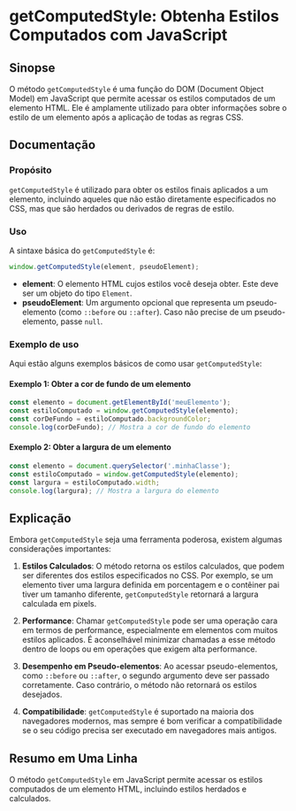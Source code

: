 <!--
Meta Description: # getComputedStyle: Obtenha Estilos Computados com JavaScript ## Sinopse O método `getComputedStyle` é uma função do DOM (Document Object Model) em Ja...
Meta Keywords: elemento, getcomputedstyle, estilos, javascript, que
-->

# getComputedStyle: Obtenha Estilos Computados com JavaScript

## Sinopse
O método `getComputedStyle` é uma função do DOM (Document Object Model) em JavaScript que permite acessar os estilos computados de um elemento HTML. Ele é amplamente utilizado para obter informações sobre o estilo de um elemento após a aplicação de todas as regras CSS.

## Documentação
### Propósito
`getComputedStyle` é utilizado para obter os estilos finais aplicados a um elemento, incluindo aqueles que não estão diretamente especificados no CSS, mas que são herdados ou derivados de regras de estilo.

### Uso
A sintaxe básica do `getComputedStyle` é:

```javascript
window.getComputedStyle(element, pseudoElement);
```

- **element**: O elemento HTML cujos estilos você deseja obter. Este deve ser um objeto do tipo `Element`.
- **pseudoElement**: Um argumento opcional que representa um pseudo-elemento (como `::before` ou `::after`). Caso não precise de um pseudo-elemento, passe `null`.

### Exemplo de uso
Aqui estão alguns exemplos básicos de como usar `getComputedStyle`:

#### Exemplo 1: Obter a cor de fundo de um elemento
```javascript
const elemento = document.getElementById('meuElemento');
const estiloComputado = window.getComputedStyle(elemento);
const corDeFundo = estiloComputado.backgroundColor;
console.log(corDeFundo); // Mostra a cor de fundo do elemento
```

#### Exemplo 2: Obter a largura de um elemento
```javascript
const elemento = document.querySelector('.minhaClasse');
const estiloComputado = window.getComputedStyle(elemento);
const largura = estiloComputado.width;
console.log(largura); // Mostra a largura do elemento
```

## Explicação
Embora `getComputedStyle` seja uma ferramenta poderosa, existem algumas considerações importantes:

1. **Estilos Calculados**: O método retorna os estilos calculados, que podem ser diferentes dos estilos especificados no CSS. Por exemplo, se um elemento tiver uma largura definida em porcentagem e o contêiner pai tiver um tamanho diferente, `getComputedStyle` retornará a largura calculada em pixels.

2. **Performance**: Chamar `getComputedStyle` pode ser uma operação cara em termos de performance, especialmente em elementos com muitos estilos aplicados. É aconselhável minimizar chamadas a esse método dentro de loops ou em operações que exigem alta performance.

3. **Desempenho em Pseudo-elementos**: Ao acessar pseudo-elementos, como `::before` ou `::after`, o segundo argumento deve ser passado corretamente. Caso contrário, o método não retornará os estilos desejados.

4. **Compatibilidade**: `getComputedStyle` é suportado na maioria dos navegadores modernos, mas sempre é bom verificar a compatibilidade se o seu código precisa ser executado em navegadores mais antigos.

## Resumo em Uma Linha
O método `getComputedStyle` em JavaScript permite acessar os estilos computados de um elemento HTML, incluindo estilos herdados e calculados.